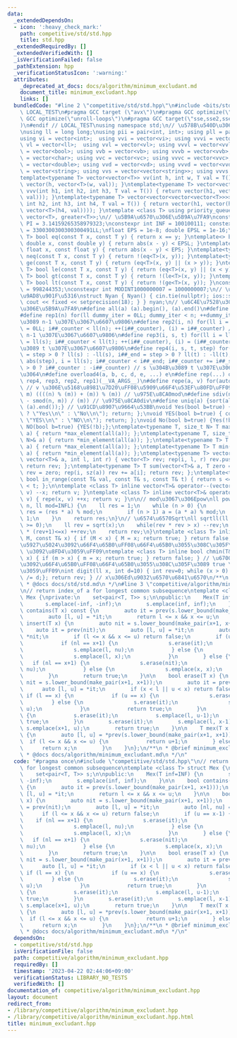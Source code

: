 ```yaml
---
data:
  _extendedDependsOn:
  - icon: ':heavy_check_mark:'
    path: competitive/std/std.hpp
    title: std.hpp
  _extendedRequiredBy: []
  _extendedVerifiedWith: []
  _isVerificationFailed: false
  _pathExtension: hpp
  _verificationStatusIcon: ':warning:'
  attributes:
    _deprecated_at_docs: docs/algorithm/minimum_excludant.md
    document_title: minimum_excludant.hpp
    links: []
  bundledCode: "#line 2 \"competitive/std/std.hpp\"\n#include <bits/stdc++.h>\n#ifndef\
    \ LOCAL_TEST\n#pragma GCC target (\"avx\")\n#pragma GCC optimize(\"O3\")\n#pragma\
    \ GCC optimize(\"unroll-loops\")\n#pragma GCC target(\"sse,sse2,sse3,ssse3,sse4,popcnt,abm,mmx,avx,tune=native\"\
    )\n#endif // LOCAL_TEST\nusing namespace std;\n// \u578B\u540D\u306E\u77ED\u7E2E\
    \nusing ll = long long;\nusing pii = pair<int, int>; using pll = pair<ll, ll>;\n\
    using vi = vector<int>;  using vvi = vector<vi>; using vvvi = vector<vvi>;\nusing\
    \ vl = vector<ll>;  using vvl = vector<vl>; using vvvl = vector<vvl>;\nusing vb\
    \ = vector<bool>; using vvb = vector<vb>; using vvvb = vector<vvb>;\nusing vc\
    \ = vector<char>; using vvc = vector<vc>; using vvvc = vector<vvc>;\nusing vd\
    \ = vector<double>; using vvd = vector<vd>; using vvvd = vector<vvd>;\nusing vs\
    \ = vector<string>; using vvs = vector<vector<string>>; using vvvs = vector<vector<vector<string>>>;\n\
    template<typename T> vector<vector<T>> vv(int h, int w, T val = T()) { return\
    \ vector(h, vector<T>(w, val)); }\ntemplate<typename T> vector<vector<vector<T>>>\
    \ vvv(int h1, int h2, int h3, T val = T()) { return vector(h1, vector(h2, vector<T>(h3,\
    \ val))); }\ntemplate<typename T> vector<vector<vector<vector<T>>>> vvvv(int h1,\
    \ int h2, int h3, int h4, T val = T()) { return vector(h1, vector(h2, vector(h3,\
    \ vector<T>(h4, val)))); }\ntemplate <class T> using priority_queue_min = priority_queue<T,\
    \ vector<T>, greater<T>>;\n// \u5B9A\u6570\u306E\u5B9A\u7FA9\nconstexpr double\
    \ PI = 3.14159265358979323;\nconstexpr int INF = 100100111; constexpr ll INFL\
    \ = 3300300300300300491LL;\nfloat EPS = 1e-8; double EPSL = 1e-16;\ntemplate<typename\
    \ T> bool eq(const T x, const T y) { return x == y; }\ntemplate<> bool eq<double>(const\
    \ double x, const double y) { return abs(x - y) < EPSL; }\ntemplate<> bool eq<float>(const\
    \ float x, const float y) { return abs(x - y) < EPS; }\ntemplate<typename T> bool\
    \ neq(const T x, const T y) { return !(eq<T>(x, y)); }\ntemplate<typename T> bool\
    \ ge(const T x, const T y) { return (eq<T>(x, y) || (x > y)); }\ntemplate<typename\
    \ T> bool le(const T x, const T y) { return (eq<T>(x, y) || (x < y)); }\ntemplate<typename\
    \ T> bool gt(const T x, const T y) { return !(le<T>(x, y)); }\ntemplate<typename\
    \ T> bool lt(const T x, const T y) { return !(ge<T>(x, y)); }\nconstexpr int MODINT998244353\
    \ = 998244353;\nconstexpr int MODINT1000000007 = 1000000007;\n// \u5165\u51FA\u529B\
    \u9AD8\u901F\u5316\nstruct Nyan { Nyan() { cin.tie(nullptr); ios::sync_with_stdio(false);\
    \ cout << fixed << setprecision(18); } } nyan;\n// \u6C4E\u7528\u30DE\u30AF\u30ED\
    \u306E\u5B9A\u7FA9\n#define all(a) (a).begin(), (a).end()\n#define sz(x) ((ll)(x).size())\n\
    #define rep1(n) for(ll dummy_iter = 0LL; dummy_iter < n; ++dummy_iter) // 0 \u304B\
    \u3089 n-1 \u307E\u3067\u6607\u9806\n#define rep2(i, n) for(ll i = 0LL, i##_counter\
    \ = 0LL; i##_counter < ll(n); ++(i##_counter), (i) = i##_counter) // 0 \u304B\u3089\
    \ n-1 \u307E\u3067\u6607\u9806\n#define rep3(i, s, t) for(ll i = ll(s), i##_counter\
    \ = ll(s); i##_counter < ll(t); ++(i##_counter), (i) = (i##_counter)) // s \u304B\
    \u3089 t \u307E\u3067\u6607\u9806\n#define rep4(i, s, t, step) for(ll i##_counter\
    \ = step > 0 ? ll(s) : -ll(s), i##_end = step > 0 ? ll(t) : -ll(t), i##_step =\
    \ abs(step), i = ll(s); i##_counter < i##_end; i##_counter += i##_step, i = step\
    \ > 0 ? i##_counter : -i##_counter) // s \u304B\u3089 t \u307E\u3067 step\u305A\
    \u3064\n#define overload4(a, b, c, d, e, ...) e\n#define rep(...) overload4(__VA_ARGS__,\
    \ rep4, rep3, rep2, rep1)(__VA_ARGS__)\n#define repe(a, v) for(auto& a : (v))\
    \ // v \u306E\u5168\u8981\u7D20\uFF08\u5909\u66F4\u53EF\u80FD\uFF09\n#define smod(n,\
    \ m) ((((n) % (m)) + (m)) % (m)) // \u975E\u8CA0mod\n#define sdiv(n, m) (((n)\
    \ - smod(n, m)) / (m)) // \u975E\u8CA0div\n#define uniq(a) {sort(all(a)); (a).erase(unique(all(a)),\
    \ (a).end());} // \u91CD\u8907\u9664\u53BB\nvoid Yes(bool b=true) { cout << (b\
    \ ? \"Yes\\n\" : \"No\\n\"); return; };\nvoid YES(bool b=true) { cout << (b ?\
    \ \"YES\\n\" : \"NO\\n\"); return; };\nvoid No(bool b=true) {Yes(!b);};\nvoid\
    \ NO(bool b=true) {YES(!b);};\ntemplate<typename T, size_t N> T max(array<T, N>&\
    \ a) { return *max_element(all(a)); };\ntemplate<typename T, size_t N> T min(array<T,\
    \ N>& a) { return *min_element(all(a)); };\ntemplate<typename T> T max(vector<T>&\
    \ a) { return *max_element(all(a)); };\ntemplate<typename T> T min(vector<T>&\
    \ a) { return *min_element(all(a)); };\ntemplate<typename T> vector<T> vec_slice(const\
    \ vector<T>& a, int l, int r) { vector<T> rev; rep(i, l, r) rev.push_back(a[i]);\
    \ return rev; };\ntemplate<typename T> T sum(vector<T>& a, T zero = T(0)) { T\
    \ rev = zero; rep(i, sz(a)) rev += a[i]; return rev; };\ntemplate<typename T>\
    \ bool in_range(const T& val, const T& s, const T& t) { return s <= val && val\
    \ < t; };\n\ntemplate <class T> inline vector<T>& operator--(vector<T>& v) { repe(x,\
    \ v) --x; return v; }\ntemplate <class T> inline vector<T>& operator++(vector<T>&\
    \ v) { repe(x, v) ++x; return v; }\n\n// mod\u3067\u306Epow\nll powm(ll a, ll\
    \ n, ll mod=INFL) {\n    ll res = 1;\n    while (n > 0) {\n        if (n & 1)\
    \ res = (res * a) % mod;\n        if (n > 1) a = (a * a) % mod;\n        n >>=\
    \ 1;\n    }\n    return res;\n}\n// \u6574\u6570Sqrt\nll sqrtll(ll x) {\n    assert(x\
    \ >= 0);\n    ll rev = sqrt(x);\n    while(rev * rev > x) --rev;\n    while((rev+1)\
    \ * (rev+1)<=x) ++rev;\n    return rev;\n}\ntemplate <class T> inline bool chmax(T&\
    \ M, const T& x) { if (M < x) { M = x; return true; } return false; } // \u6700\
    \u5927\u5024\u3092\u66F4\u65B0\uFF08\u66F4\u65B0\u3055\u308C\u305F\u3089 true\
    \ \u3092\u8FD4\u3059\uFF09\ntemplate <class T> inline bool chmin(T& m, const T&\
    \ x) { if (m > x) { m = x; return true; } return false; } // \u6700\u5C0F\u5024\
    \u3092\u66F4\u65B0\uFF08\u66F4\u65B0\u3055\u308C\u305F\u3089 true \u3092\u8FD4\
    \u3059\uFF09\nint digit(ll x, int d=10) { int rev=0; while (x > 0) { rev++; x\
    \ /= d;}; return rev; } // x\u306Ed\u9032\u6570\u6841\u6570\n/**\n * @brief std.hpp\n\
    \ * @docs docs/std/std.md\n */\n#line 3 \"competitive/algorithm/minimum_excludant.hpp\"\
    \n// return index_of a for longest common subsequence\ntemplate <class T> struct\
    \ Mex {\nprivate:\n    set<pair<T, T>> s;\n\npublic:\n    Mex(T inf=INF) {\n \
    \       s.emplace(-inf, -inf);\n        s.emplace(inf, inf);\n    }\n\n    bool\
    \ contains(T x) const {\n        auto it = prev(s.lower_bound(make_pair(x+1, x+1)));\n\
    \        auto [l, u] = *it;\n        return l <= x && x <= u;\n    }\n\n    bool\
    \ insert(T x) {\n        auto nit = s.lower_bound(make_pair(x+1, x+1));\n    \
    \    auto it = prev(nit);\n        auto [l, u] = *it;\n        auto [nl, nu] =\
    \ *nit;\n        if (l <= x && x <= u) return false;\n        if (u == x-1) {\n\
    \            if (nl == x+1) {\n                s.erase(it);\n                s.erase(nit);\n\
    \                s.emplace(l, nu);\n            } else {\n                s.erase(it);\n\
    \                s.emplace(l, x);\n            }\n        } else {\n         \
    \   if (nl == x+1) {\n                s.erase(nit);\n                s.emplace(x,\
    \ nu);\n            } else {\n                s.emplace(x, x);\n            }\n\
    \        }\n        return true;\n    }\n\n    bool erase(T x) {\n        auto\
    \ nit = s.lower_bound(make_pair(x+1, x+1));\n        auto it = prev(nit);\n  \
    \      auto [l, u] = *it;\n        if (x < l || u < x) return false;\n       \
    \ if (l == x) {\n            if (u == x) {\n                s.erase(it);\n   \
    \         } else {\n                s.erase(it);\n                s.emplace(l+1,\
    \ u);\n            }\n            return true;\n        }\n        if (u == x)\
    \ {\n            s.erase(it);\n            s.emplace(l, u-1);\n            return\
    \ true;\n        }\n        s.erase(it);\n        s.emplace(l, x-1);\n       \
    \ s.emplace(x+1, u);\n        return true;\n    }\n\n    T mex(T x = 0) const\
    \ {\n        auto [l, u] = *prev(s.lower_bound(make_pair(x+1, x+1)));\n      \
    \  if (l <= x && x <= u) {\n            return u+1;\n        } else {\n      \
    \      return x;\n        }\n    }\n};\n/**\n * @brief minimum_excludant.hpp\n\
    \ * @docs docs/algorithm/minimum_excludant.md\n */\n"
  code: "#pragma once\n#include \"competitive/std/std.hpp\"\n// return index_of a\
    \ for longest common subsequence\ntemplate <class T> struct Mex {\nprivate:\n\
    \    set<pair<T, T>> s;\n\npublic:\n    Mex(T inf=INF) {\n        s.emplace(-inf,\
    \ -inf);\n        s.emplace(inf, inf);\n    }\n\n    bool contains(T x) const\
    \ {\n        auto it = prev(s.lower_bound(make_pair(x+1, x+1)));\n        auto\
    \ [l, u] = *it;\n        return l <= x && x <= u;\n    }\n\n    bool insert(T\
    \ x) {\n        auto nit = s.lower_bound(make_pair(x+1, x+1));\n        auto it\
    \ = prev(nit);\n        auto [l, u] = *it;\n        auto [nl, nu] = *nit;\n  \
    \      if (l <= x && x <= u) return false;\n        if (u == x-1) {\n        \
    \    if (nl == x+1) {\n                s.erase(it);\n                s.erase(nit);\n\
    \                s.emplace(l, nu);\n            } else {\n                s.erase(it);\n\
    \                s.emplace(l, x);\n            }\n        } else {\n         \
    \   if (nl == x+1) {\n                s.erase(nit);\n                s.emplace(x,\
    \ nu);\n            } else {\n                s.emplace(x, x);\n            }\n\
    \        }\n        return true;\n    }\n\n    bool erase(T x) {\n        auto\
    \ nit = s.lower_bound(make_pair(x+1, x+1));\n        auto it = prev(nit);\n  \
    \      auto [l, u] = *it;\n        if (x < l || u < x) return false;\n       \
    \ if (l == x) {\n            if (u == x) {\n                s.erase(it);\n   \
    \         } else {\n                s.erase(it);\n                s.emplace(l+1,\
    \ u);\n            }\n            return true;\n        }\n        if (u == x)\
    \ {\n            s.erase(it);\n            s.emplace(l, u-1);\n            return\
    \ true;\n        }\n        s.erase(it);\n        s.emplace(l, x-1);\n       \
    \ s.emplace(x+1, u);\n        return true;\n    }\n\n    T mex(T x = 0) const\
    \ {\n        auto [l, u] = *prev(s.lower_bound(make_pair(x+1, x+1)));\n      \
    \  if (l <= x && x <= u) {\n            return u+1;\n        } else {\n      \
    \      return x;\n        }\n    }\n};\n/**\n * @brief minimum_excludant.hpp\n\
    \ * @docs docs/algorithm/minimum_excludant.md\n */\n"
  dependsOn:
  - competitive/std/std.hpp
  isVerificationFile: false
  path: competitive/algorithm/minimum_excludant.hpp
  requiredBy: []
  timestamp: '2023-04-22 02:44:06+09:00'
  verificationStatus: LIBRARY_NO_TESTS
  verifiedWith: []
documentation_of: competitive/algorithm/minimum_excludant.hpp
layout: document
redirect_from:
- /library/competitive/algorithm/minimum_excludant.hpp
- /library/competitive/algorithm/minimum_excludant.hpp.html
title: minimum_excludant.hpp
---
```

